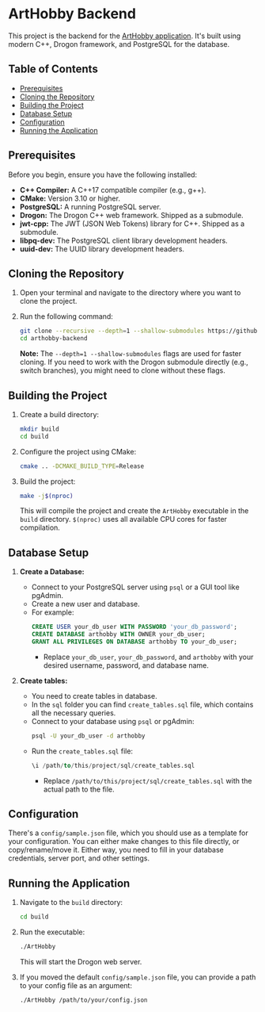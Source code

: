 # ArtHobby Backend

This project is the backend for the [ArtHobby application](https://arthobby-frontend.vercel.app/). It's built using modern C++, Drogon framework, and PostgreSQL for the database.

## Table of Contents

- [Prerequisites](#prerequisites)
- [Cloning the Repository](#cloning-the-repository)
- [Building the Project](#building-the-project)
- [Database Setup](#database-setup)
- [Configuration](#configuration)
- [Running the Application](#running-the-application)

## Prerequisites

Before you begin, ensure you have the following installed:

-   **C++ Compiler:** A C++17 compatible compiler (e.g., g++).
-   **CMake:** Version 3.10 or higher.
-   **PostgreSQL:** A running PostgreSQL server.
-   **Drogon:** The Drogon C++ web framework. Shipped as a submodule.
-   **jwt-cpp:** The JWT (JSON Web Tokens) library for C++. Shipped as a submodule.
-   **libpq-dev:** The PostgreSQL client library development headers.
-   **uuid-dev:** The UUID library development headers.

## Cloning the Repository

1.  Open your terminal and navigate to the directory where you want to clone the project.
2.  Run the following command:

    ```bash
    git clone --recursive --depth=1 --shallow-submodules https://github.com/1Kuso4ek1/arthobby-backend.git
    cd arthobby-backend
    ```

    **Note:** The `--depth=1 --shallow-submodules` flags are used for faster cloning. If you need to work with the Drogon submodule directly (e.g., switch branches), you might need to clone without these flags.

## Building the Project

1.  Create a build directory:

    ```bash
    mkdir build
    cd build
    ```

2.  Configure the project using CMake:

    ```bash
    cmake .. -DCMAKE_BUILD_TYPE=Release
    ```

3.  Build the project:

    ```bash
    make -j$(nproc)
    ```

    This will compile the project and create the `ArtHobby` executable in the `build` directory. `$(nproc)` uses all available CPU cores for faster compilation.

## Database Setup

1.  **Create a Database:**
    - Connect to your PostgreSQL server using `psql` or a GUI tool like pgAdmin.
    - Create a new user and database.
    - For example:
        ```sql
        CREATE USER your_db_user WITH PASSWORD 'your_db_password';
        CREATE DATABASE arthobby WITH OWNER your_db_user;
        GRANT ALL PRIVILEGES ON DATABASE arthobby TO your_db_user;
        ```
        - Replace `your_db_user`, `your_db_password`, and `arthobby` with your desired username, password, and database name.

2. **Create tables:**
    - You need to create tables in database.
    - In the `sql` folder you can find `create_tables.sql` file, which contains all the necessary queries.
    - Connect to your database using `psql` or pgAdmin:
        ```bash
        psql -U your_db_user -d arthobby
        ```
    - Run the `create_tables.sql` file:
        ```sql
        \i /path/to/this/project/sql/create_tables.sql
        ```
        - Replace `/path/to/this/project/sql/create_tables.sql` with the actual path to the file.
    
## Configuration

There's a `config/sample.json` file, which you should use as a template for your configuration. You can either make changes to this file directly, or copy/rename/move it. Either way, you need to fill in your database credentials, server port, and other settings.

## Running the Application

1.  Navigate to the `build` directory:

    ```bash
    cd build
    ```

2.  Run the executable:

    ```bash
    ./ArtHobby
    ```

    This will start the Drogon web server.

3.  If you moved the default `config/sample.json` file, you can provide a path to your config file as an argument:

    ```bash
    ./ArtHobby /path/to/your/config.json
    ```
